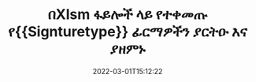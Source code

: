 ---
############################# Static ############################
layout: "auto-gen-signature"
date: 2022-03-01T15:12:22
draft: false
operation: Update
signaturetype: Text
fileformat: Xlsm
productName: .NET
lang: am
productCode: net
otherformats: pdf doc docx docm dot dotm dotx odt ott rtf xls xlsx xlsm xlsb csv ods ots xltx xltm ppt pptx pps ppsx odp otp potx potm pptm ppsm
breadcrumb: Put Text signature on Xlsm for C#

############################# Head ############################
head_title: "በXlsm ፋይሎች ላይ የተቀመጡ የ{{Signturetype}} ፊርማዎችን በC# ያዘምኑ"
head_description: "በተፈረሙ የXlsm ሰነዶች ውስጥ ለText የፊርማ ማሻሻያ የ.NET ኮድ ለመረዳት ቀላል እና ቀላል ይጠቀሙ።"

############################# Header ############################
title: "በXlsm ፋይሎች ላይ የተቀመጡ የ{{Signturetype}} ፊርማዎችን ያርትዑ እና ያዘምኑ"
description: "ኤፒአይ ለ.NET ለText ፊርማዎች በXlsm ሰነዶች ላይ ማዘመንን ያቀርባል። በXlsm ሰነዶችዎ ውስጥ ያሉ ኢ-ፊርማዎችን በሁለት መስመር C# ኮድ በፍጥነት እና በቀላሉ ያዘምኑ።"
bg_image: "https://cms.admin.containerize.com/templates/aspose/App_Themes/V3/images/bg/header1.png"
bg_overlay: false
button:
    enable: true

############################# SubMenu ############################
submenu:
    enable: true

    left:
        img_alt: "GroupDocs.Signature for .NET"
        image: "https://cms.admin.containerize.com/templates/groupdocs/images/product-logos/90x90-noborder/groupdocs-signature-net.png"
        product: "GroupDocs.Signature"
        platform: ".NET"



############################# About ############################
about:
    enable: true
    title: "ስለ GroupDocs.Signature for .NET API ባህሪያት ይወቁ"
    content: |
        [GroupDocs.Signature for .NET](https://products.groupdocs.com/signature/net/) የኤፒአይ ተግባር ኤሌክትሮኒካዊ ፊርማዎችን በመጠቀም በፍላጎት ሰነዶች ቅርጸቶችን ለማስኬድ ሰፊ ምርጫዎችን ይዟል። እንደ ጽሁፎች፣ ምስሎች፣ ዲጂታል ሰርተፊኬቶች፣ ባርኮዶች፣ QR-codes፣ ማህተሞች ወይም ሜታዳታ ያሉ ሰፊ የኢ-ፊርማዎች ስፔክትረም ይደገፋሉ። ደንበኞች ዲጂታል ፊርማዎችን በፒዲኤፍ፣ MS Word ሰነዶች፣ በኤምኤስ ኤክሴል የስራ ደብተሮች፣ MS PowerPoint ማቅረቢያዎች፣ አዶቤ ፎቶሾፕ ፋይሎች እና የተለያዩ የምስል ቅርጸቶችን ማከል፣ ማስወገድ፣ ማረም፣ ማረጋገጥ ወይም መፈለግ ይችላሉ። ብዙ ጠቃሚ ባህሪያት እና ቅንብሮች ይገኛሉ.
    

############################# Steps ############################
steps:
    enable: true
    title_left: "በእርስዎ Xlsm ሰነድ ውስጥ የ{{Signturetype}} ፊርማዎችን እንዴት መቀየር እንደሚቻል"
    content_left: |
        [GroupDocs.Signature for .NET](https://products.groupdocs.com/signature/net/) በXlsm ሰነዶች ላይ የተቀመጡ የText ፊርማዎችን ማዘመንን የመሳሰሉ ጠቃሚ ባህሪያትን ያካትታል። ያለ ተጨማሪ ኮድ የፊርማ ባህሪያትን ለመለወጥ ያስችላል።
        
        * ለመጀመር፣ መዘመን አለበት ወደተባለው ሰነድ እንደ ግንበኛ መለኪያ መንገድ የሚያልፍ የፊርማ ነገር ይፍጠሩ።
        * ከዚያ ተገቢውን የፊርማ ነገር ወዲያውኑ ያቅርቡ እና መለያውን እና መለወጥ ያለባቸውን ባህሪያቱን ያዘጋጁ።
        * በመጨረሻ፣ የተወሰነ የፊርማ ነገርን የሚያልፍ የ Signature's Update ዘዴ ይደውሉ።
        * በማስታወቂያዎ ላይ ውጤቶችን የማዘመን ሂደት ያድርጉ።

    title_right: "የስርዓት መስፈርቶች"
    content_right: |
        GroupDocs.Signature for .NET በሁሉም ዋና መድረኮች እና ስርዓተ ክወናዎች ላይ ይደገፋሉ። ከዚህ በታች ያለውን ኮድ ከመተግበሩ በፊት፣ እባክዎ በስርዓትዎ ላይ የሚከተሉት ቅድመ ሁኔታዎች እንዳሉዎት ያረጋግጡ።

        * ስርዓተ ክወናዎች-ማይክሮሶፍት ዊንዶውስ ፣ ሊኑክስ ፣ ማክኦኤስ
        * የልማት አካባቢዎች፡ Microsoft Visual Studio, Xamarin, MonoDevelop
        * Frameworks: .NET Framework, .NET Standard, .NET Core, Mono
        * የቅርብ ጊዜውን የGroupDocs.Signature for .NET ስሪት ከ[Nuget](https://www.nuget.org/packages/groupdocs.signature) ያውርዱ
         
    code: |
        ```csharp    
                
        // Set up input Xlsm file
        string filePath = "input.xlsm";

        // Instantiate Signature for input file
        using (GroupDocs.Signature.Signature signature = new GroupDocs.Signature.Signature(filePath))
        {
                // Id of signature which is supposed to be updated
                // such Id might be got as a result of search operation
                string id = "ff988ab1-7403-4c8d-8db7-f2a56b9f8530";

                // provide signature features to update
                // set up particular signature id
                TextSignature signatureToUpdate = new TextSignature(id)
                {
                    // specify signature width
                    Width = 130,
                    // specify signature height
                    Height = 20,
                    // set left position
                    Left = 40,
                    // set top position
                    Top = 50,
                    // set up new text
                    Text = "Mr. John Smith"
                };

                // update signature
                bool updateResult = signature.Update(signatureToUpdate);

                // process updation result
                if (updateResult)
                {
                    Console.WriteLine("Signature was updated successfully!");
                }
        }

        ```

############################# Demos ############################
demos:
    enable: true
    title: "በሰነዱ ገፆች ላይ የText ፊርማዎችን በማዘመን ላይ - ቀጥታ ማሳያ"
    content: |
       የ[GroupDocs.signature መተግበሪያ](https://products.groupdocs.app/signature/family) ድህረ ገጽን በመጎብኘት የXlsm ሰነድ የተለያዩ ኤሌክትሮኒክ ፊርማዎችን አሁኑኑ ያርትዑ።          

############################# More Formats ############################
more_formats:
    enable: true
    title: "የተለያዩ የ{{Signturetype}} ፊርማዎችን በC# ያዘምኑ"
    content: |
        "በተለያዩ የሰነድ ቅርጸቶች የተቀመጡ ዲጂታል ፊርማዎችን ማስተካከል። ያለ ተጨማሪ ኮድ የፊርማዎችን ውሂብ ያዘምኑ።"
    format: 
       
       
back_to_top:
    enable: true
---